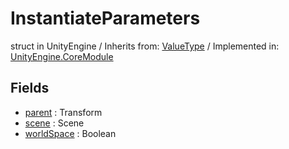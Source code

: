 # InstantiateParameters
struct in UnityEngine
 / Inherits from: <a href="https://docs.unity3d.com/6000.0/Documentation/ScriptReference/ValueType.html" target="_blank">ValueType</a> / Implemented in: <a href="https://docs.unity3d.com/6000.0/Documentation/ScriptReference/UnityEngine.CoreModule.html" target="_blank">UnityEngine.CoreModule</a>
## Fields
- <a href="https://docs.unity3d.com/6000.0/Documentation/ScriptReference/InstantiateParameters-parent.html" target="_blank">parent</a> : Transform
- <a href="https://docs.unity3d.com/6000.0/Documentation/ScriptReference/InstantiateParameters-scene.html" target="_blank">scene</a> : Scene
- <a href="https://docs.unity3d.com/6000.0/Documentation/ScriptReference/InstantiateParameters-worldSpace.html" target="_blank">worldSpace</a> : Boolean
